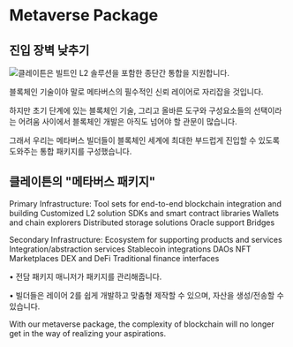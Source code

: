 # Metaverse Package

## 진입 장벽 낮추기<a href="#lowering-the-barrier-to-entry" id="lowering-the-barrier-to-entry"></a>

![클레이튼은 빌트인 L2 솔루션을 포함한 종단간 통합을 지원합니다.](../../klaytn2/images/mainnet-integration.png)

블록체인 기술이야 말로 메타버스의 필수적인 신뢰 레이어로 자리잡을 것입니다.

하지만 초기 단계에 있는 블록체인 기술, 그리고 올바른 도구와 구성요소들의 선택이라는 어려움 사이에서 블록체인 개발은 아직도 넘어야 할 관문이 많습니다.

그래서 우리는 메타버스 빌더들이 블록체인 세계에 최대한 부드럽게 진입할 수 있도록 도와주는 통합 패키지를 구성했습니다.

## 클레이튼의 "메타버스 패키지"<a href="#klaytns-metaverse-package" id="klaytns-metaverse-package"></a>

Primary Infrastructure: Tool sets for end-to-end blockchain integration and building Customized L2 solution SDKs and smart contract libraries Wallets and chain explorers Distributed storage solutions Oracle support Bridges

Secondary Infrastructure: Ecosystem for supporting products and services Integration/abstraction services Stablecoin integrations DAOs NFT Marketplaces DEX and DeFi Traditional finance interfaces

• 전담 패키지 매니저가 패키지를 관리해줍니다.

• 빌더들은 레이어 2를 쉽게 개발하고 맞춤형 제작할 수 있으며, 자산을 생성/전송할 수 있습니다.

With our metaverse package, the complexity of blockchain will no longer get in the way of realizing your aspirations.

